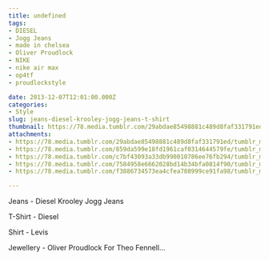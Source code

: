 ```yaml
---
title: undefined
tags:
- DIESEL
- Jogg Jeans
- made in chelsea
- Oliver Proudlock
- NIKE
- nike air max
- op4tf
- proudlockstyle

date: 2013-12-07T12:01:00.000Z
categories:
- Style
slug: jeans-diesel-krooley-jogg-jeans-t-shirt
thumbnail: https://78.media.tumblr.com/29abdae85498881c489d8faf331791ed/tumblr_mxfqr6Vfr21rhrm24o1_1280.jpg
attachments:
- https://78.media.tumblr.com/29abdae85498881c489d8faf331791ed/tumblr_mxfqr6Vfr21rhrm24o1_1280.jpg
- https://78.media.tumblr.com/859da599e18fd1961caf0314644579fe/tumblr_mxfqr6Vfr21rhrm24o2_1280.jpg
- https://78.media.tumblr.com/c7bf43093a33db990010786ee76fb294/tumblr_mxfqr6Vfr21rhrm24o3_1280.jpg
- https://78.media.tumblr.com/7584958e6662028bd14b34bfa0814f90/tumblr_mxfqr6Vfr21rhrm24o5_1280.jpg
- https://78.media.tumblr.com/f3886734573ea4cfea708999ce91fa98/tumblr_mxfqr6Vfr21rhrm24o4_1280.jpg

---
```


Jeans - Diesel Krooley Jogg Jeans 

  T-Shirt - Diesel 

  Shirt - Levis 

  Jewellery - Oliver Proudlock For Theo Fennell...
